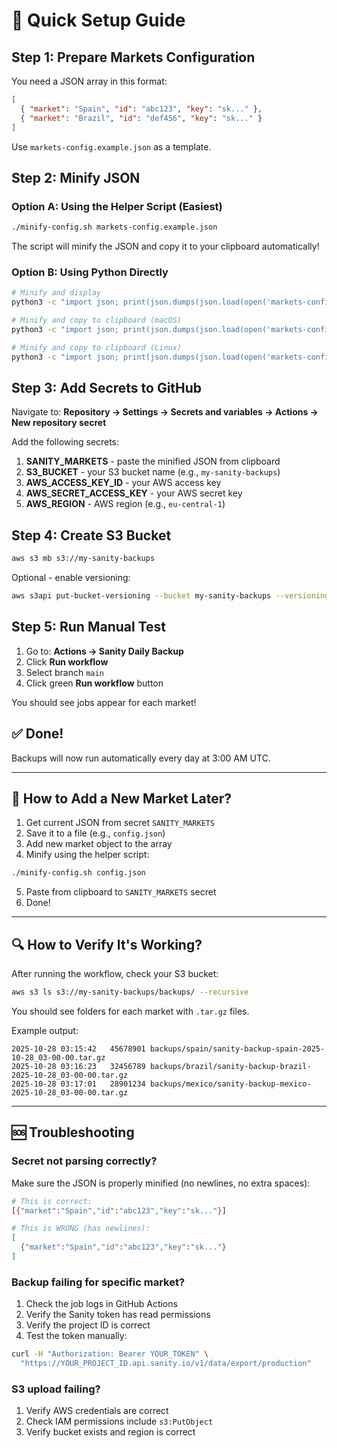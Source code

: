 # 🚀 Quick Setup Guide

## Step 1: Prepare Markets Configuration

You need a JSON array in this format:

```json
[
  { "market": "Spain", "id": "abc123", "key": "sk..." },
  { "market": "Brazil", "id": "def456", "key": "sk..." }
]
```

Use `markets-config.example.json` as a template.

## Step 2: Minify JSON

### Option A: Using the Helper Script (Easiest)

```bash
./minify-config.sh markets-config.example.json
```

The script will minify the JSON and copy it to your clipboard automatically!

### Option B: Using Python Directly

```bash
# Minify and display
python3 -c "import json; print(json.dumps(json.load(open('markets-config.example.json')), separators=(',', ':')))"

# Minify and copy to clipboard (macOS)
python3 -c "import json; print(json.dumps(json.load(open('markets-config.example.json')), separators=(',', ':')))" | pbcopy

# Minify and copy to clipboard (Linux)
python3 -c "import json; print(json.dumps(json.load(open('markets-config.example.json')), separators=(',', ':')))" | xclip
```

## Step 3: Add Secrets to GitHub

Navigate to: **Repository → Settings → Secrets and variables → Actions → New repository secret**

Add the following secrets:

1. **SANITY_MARKETS** - paste the minified JSON from clipboard
2. **S3_BUCKET** - your S3 bucket name (e.g., `my-sanity-backups`)
3. **AWS_ACCESS_KEY_ID** - your AWS access key
4. **AWS_SECRET_ACCESS_KEY** - your AWS secret key
5. **AWS_REGION** - AWS region (e.g., `eu-central-1`)

## Step 4: Create S3 Bucket

```bash
aws s3 mb s3://my-sanity-backups
```

Optional - enable versioning:
```bash
aws s3api put-bucket-versioning --bucket my-sanity-backups --versioning-configuration Status=Enabled
```

## Step 5: Run Manual Test

1. Go to: **Actions → Sanity Daily Backup**
2. Click **Run workflow**
3. Select branch `main`
4. Click green **Run workflow** button

You should see jobs appear for each market!

## ✅ Done!

Backups will now run automatically every day at 3:00 AM UTC.

---

## 📝 How to Add a New Market Later?

1. Get current JSON from secret `SANITY_MARKETS`
2. Save it to a file (e.g., `config.json`)
3. Add new market object to the array
4. Minify using the helper script:
```bash
./minify-config.sh config.json
```
5. Paste from clipboard to `SANITY_MARKETS` secret
6. Done!

---

## 🔍 How to Verify It's Working?

After running the workflow, check your S3 bucket:

```bash
aws s3 ls s3://my-sanity-backups/backups/ --recursive
```

You should see folders for each market with `.tar.gz` files.

Example output:
```
2025-10-28 03:15:42   45678901 backups/spain/sanity-backup-spain-2025-10-28_03-00-00.tar.gz
2025-10-28 03:16:23   32456789 backups/brazil/sanity-backup-brazil-2025-10-28_03-00-00.tar.gz
2025-10-28 03:17:01   28901234 backups/mexico/sanity-backup-mexico-2025-10-28_03-00-00.tar.gz
```

---

## 🆘 Troubleshooting

### Secret not parsing correctly?

Make sure the JSON is properly minified (no newlines, no extra spaces):
```bash
# This is correct:
[{"market":"Spain","id":"abc123","key":"sk..."}]

# This is WRONG (has newlines):
[
  {"market":"Spain","id":"abc123","key":"sk..."}
]
```

### Backup failing for specific market?

1. Check the job logs in GitHub Actions
2. Verify the Sanity token has read permissions
3. Verify the project ID is correct
4. Test the token manually:
```bash
curl -H "Authorization: Bearer YOUR_TOKEN" \
  "https://YOUR_PROJECT_ID.api.sanity.io/v1/data/export/production"
```

### S3 upload failing?

1. Verify AWS credentials are correct
2. Check IAM permissions include `s3:PutObject`
3. Verify bucket exists and region is correct
